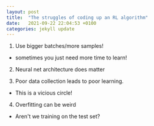 ```yaml
---
layout: post
title:  "The struggles of coding up an RL algorithm"
date:   2021-09-22 22:04:53 +0100
categories: jekyll update
---
```


1. Use bigger batches/more samples!
- sometimes you just need more time to learn!

2. Neural net architecture does matter

3. Poor data collection leads to poor learning.
- This is a vicious circle!

4. Overfitting can  be weird
- Aren't we training on the test set?
